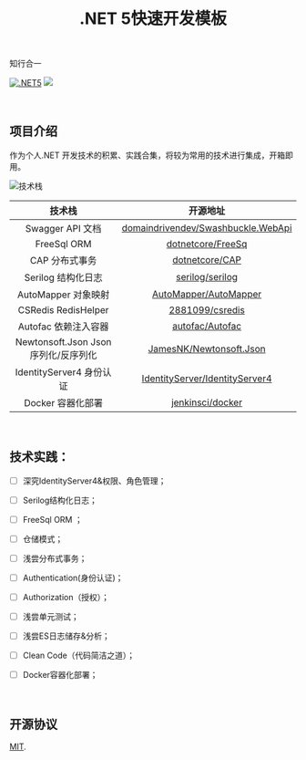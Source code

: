 <h1  align="center">
 	 .NET 5快速开发模板
</h1>

&nbsp;

知行合一

[![.NET5](https://img.shields.io/badge/.NET5.0.0-3963bc.svg)](https://dotnet.microsoft.com/download)
[![](https://img.shields.io/badge/license-MIT-3963bc.svg)](LICENSE)

&nbsp;

## 项目介绍

作为个人.NET 开发技术的积累、实践合集，将较为常用的技术进行集成，开箱即用。

![技术栈](D:\Profile\Memoyu.Core\.assets\README.assets\技术栈.png)

|               技术栈                |                           开源地址                           |
| :---------------------------------: | :----------------------------------------------------------: |
|          Swagger API 文档           | [domaindrivendev/Swashbuckle.WebApi](https://github.com/domaindrivendev/Swashbuckle.WebApi) |
|             FreeSql ORM             |  [dotnetcore/FreeSq](https://github.com/dotnetcore/FreeSql)  |
|           CAP 分布式事务            |     [dotnetcore/CAP](https://github.com/dotnetcore/CAP)      |
|         Serilog 结构化日志          |    [serilog/serilog](https://github.com/serilog/serilog)     |
|         AutoMapper 对象映射         | [AutoMapper/AutoMapper](https://github.com/AutoMapper/AutoMapper) |
|         CSRedis RedisHelper         |    [2881099/csredis](https://github.com/2881099/csredis)     |
|        Autofac 依赖注入容器         |    [autofac/Autofac](https://github.com/autofac/Autofac)     |
| Newtonsoft.Json Json序列化/反序列化 | [JamesNK/Newtonsoft.Json](https://github.com/JamesNK/Newtonsoft.Json) |
|      IdentityServer4 身份认证       | [IdentityServer/IdentityServer4](https://github.com/IdentityServer/IdentityServer4) |
|          Docker 容器化部署          |   [jenkinsci/docker](https://github.com/jenkinsci/docker)    |

&nbsp;

## 技术实践：

- [ ] 深究IdentityServer4&权限、角色管理；

- [ ] Serilog结构化日志；

- [ ] FreeSql ORM ；

- [ ] 仓储模式；

- [ ] 浅尝分布式事务；

- [ ] Authentication(身份认证)；

- [ ] Authorization（授权）；

- [ ] 浅尝单元测试；

- [ ] 浅尝ES日志储存&分析；

- [ ] Clean Code（代码简洁之道）；

- [ ] Docker容器化部署；

  &nbsp;

## 开源协议

[MIT](LICENSE).